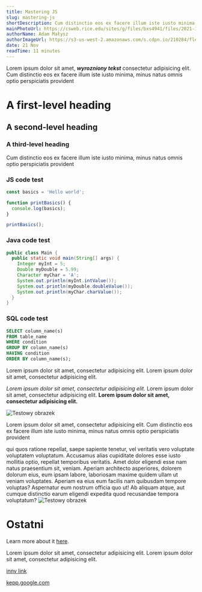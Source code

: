 ```yaml
---
title: Mastering JS
slug: mastering-js
shortDescription: Cum distinctio eos ex facere illum iste iusto minima, minus natus omnis optio perspiciatis provident
mainPhotoUrl: https://csweb.rice.edu/sites/g/files/bxs4941/files/2021-10/Programming-Hero_Web_0.jpg
authorName: Adam Małysz
authorImageUrl: https://s3-us-west-2.amazonaws.com/s.cdpn.io/210284/flex-3.jpg
date: 21 Nov
readTime: 11 minutes
---
```


Lorem ipsum dolor sit amet, ***wyrozniony tekst*** consectetur adipisicing elit.
Cum distinctio eos ex facere illum iste iusto minima, minus natus omnis optio perspiciatis provident


# A first-level heading
## A second-level heading
### A third-level heading

Cum distinctio eos ex facere illum iste iusto minima, minus natus omnis optio perspiciatis provident


### JS code test

```js
const basics = 'Hello world';

function printBasics() {
  console.log(basics);
}

printBasics();
```

### Java code test

```java
public class Main { 
  public static void main(String[] args) { 
    Integer myInt = 5; 
    Double myDouble = 5.99; 
    Character myChar = 'A'; 
    System.out.println(myInt.intValue());
    System.out.println(myDouble.doubleValue());
    System.out.println(myChar.charValue());
  }
}
```

### SQL code test

```sql
SELECT column_name(s)
FROM table_name
WHERE condition
GROUP BY column_name(s)
HAVING condition
ORDER BY column_name(s);
```

Lorem ipsum dolor sit amet, consectetur adipisicing elit. 
Lorem ipsum dolor sit amet, consectetur adipisicing elit.

_Lorem ipsum dolor sit amet, consectetur adipisicing elit._ 
Lorem ipsum dolor sit amet, consectetur adipisicing elit. 
**Lorem ipsum dolor sit amet, consectetur adipisicing elit.** 


![Testowy obrazek](https://fastly.picsum.photos/id/566/1200/800.jpg?hmac=lR5Yh4TjMnSmOttBPEId970QmHdh2HJjOvAMEHRHZPA "example title")

Lorem ipsum dolor sit amet, consectetur adipisicing elit.
Cum distinctio eos ex facere illum iste iusto minima, minus natus omnis optio perspiciatis provident

qui quos ratione repellat, saepe sapiente tenetur, vel veritatis vero voluptate voluptatem voluptatum. Accusamus alias cupiditate dolores esse iusto mollitia optio, repellat temporibus veritatis. Amet dolor eligendi esse nam natus praesentium sit, veniam. Aperiam architecto asperiores, dolorem dolorum eius, eum ipsam labore, laboriosam maxime quidem ullam ut veniam voluptates. Aperiam ea eius eum facilis nam quibusdam tempore voluptas? Aspernatur eum nostrum officia quo ut! Ab aliquam atque, aut cumque distinctio earum eligendi expedita quod recusandae tempora voluptatum?
![Testowy obrazek](https://fastly.picsum.photos/id/806/1200/1100.jpg?hmac=eYNvwSbFifBAZC2ru-p6McAkDMPRVE1Lt1ipcT-HL-o "example title")

# Ostatni

Learn more about it [here](https://academind.com).

Lorem ipsum dolor sit amet, consectetur adipisicing elit. Lorem ipsum dolor sit amet, consectetur adipisicing elit.

[inny link](https://codino.pl)

[kepp.google.com](https://keep.google.com/)
